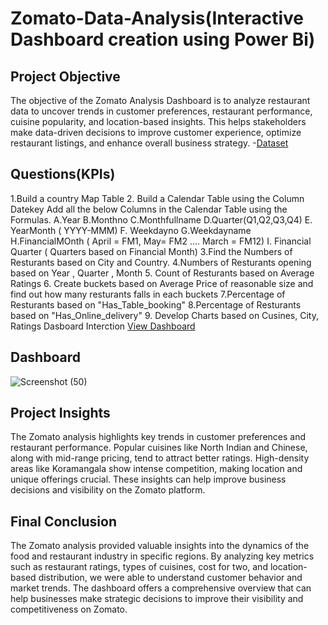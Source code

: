 # Zomato-Data-Analysis(Interactive Dashboard creation using Power Bi)
## Project Objective
The objective of the Zomato Analysis Dashboard is to analyze restaurant data to uncover trends in customer preferences, restaurant performance, cuisine popularity, and location-based insights. This helps stakeholders make data-driven decisions to improve customer experience, optimize restaurant listings, and enhance overall business strategy.
-<a href="https://github.com/neha-gif-ab/Data-Analysis-Dashboard/blob/main/Zomato%20Dataset.zip">Dataset</a>

## Questions(KPIs)
1.Build a country Map Table
      2. Build a Calendar Table using the Column Datekey
  Add all the below Columns in the Calendar Table using the Formulas.
   A.Year
   B.Monthno
   C.Monthfullname
   D.Quarter(Q1,Q2,Q3,Q4)
   E. YearMonth ( YYYY-MMM)
   F. Weekdayno
   G.Weekdayname
   H.FinancialMOnth ( April = FM1, May= FM2  …. March = FM12)
   I. Financial Quarter ( Quarters based on Financial Month)
3.Find the Numbers of Resturants based on City and Country.
4.Numbers of Resturants opening based on Year , Quarter , Month
5. Count of Resturants based on Average Ratings
6. Create buckets based on Average Price of reasonable size and find out how many resturants falls in each buckets
7.Percentage of Resturants based on "Has_Table_booking"
8.Percentage of Resturants based on "Has_Online_delivery"
9. Develop Charts based on Cusines, City, Ratings
Dasboard Interction <a href="https://github.com/neha-gif-ab/Data-Analysis-Dashboard/blob/main/Screenshot%20(50).png">View Dashboard</a>
## Dashboard
![Screenshot (50)](https://github.com/user-attachments/assets/368f4bcb-ce0e-453b-8c6e-4445e98a1e7a)

## Project Insights
The Zomato analysis highlights key trends in customer preferences and restaurant performance. Popular cuisines like North Indian and Chinese, along with mid-range pricing, tend to attract better ratings. High-density areas like Koramangala show intense competition, making location and unique offerings crucial. These insights can help improve business decisions and visibility on the Zomato platform.
## Final Conclusion
The Zomato analysis provided valuable insights into the dynamics of the food and restaurant industry in specific regions. By analyzing key metrics such as restaurant ratings, types of cuisines, cost for two, and location-based distribution, we were able to understand customer behavior and market trends. The dashboard offers a comprehensive overview that can help businesses make strategic decisions to improve their visibility and competitiveness on Zomato.
